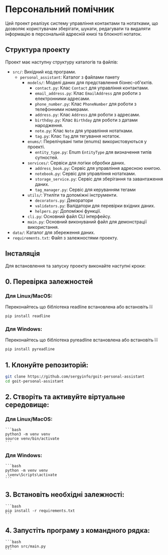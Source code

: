 # Персональний помічник

Цей проект реалізує систему управління контактами та нотатками, що дозволяє користувачам зберігати, шукати, редагувати та видаляти інформацію в персональній адресній книзі та блокноті нотаток.

## Структура проекту

Проект має наступну структуру каталогів та файлів:

- `src/`: Вихідний код програми.
  - `personal_assistant`: Каталог з файлами пакету
    - `models/`: Моделі даних для представлення бізнес-об'єктів.
      - `contact.py`: Клас `Contact` для управління контактами.
      - `email_address.py`: Клас `EmailAddress` для роботи з електронними адресами.
      - `phone_number.py`: Клас `PhoneNumber` для роботи з телефонними номерами.
      - `address.py`: Клас `Address` для роботи з адресами.
      - `birthday.py`: Клас `Birthday` для роботи з датами народження.
      - `note.py`: Клас `Note` для управління нотатками.
      - `tag.py`: Клас `Tag` для тегування нотаток.
    - `enums/`: Перелічувані типи (enums) використовуються у проекті.
      - `entity_type.py`: Enum `EntityType` для визначення типів сутностей.
    - `services/`: Сервіси для логіки обробки даних.
      - `address_book.py`: Сервіс для управління адресною книгою.
      - `notebook.py`: Сервіс для управління нотатками.
      - `storage_service.py`: Сервіс для зберігання та завантаження даних.  
      - `tag_manager.py`: Сервіс для керуванням тегами
    - `utils/`: Утиліти та допоміжні інструменти.
      - `decorators.py`: Декоратори
      - `validators.py`: Валідатори для перевірки вхідних даних.
      - `helpers.py`: Допоміжні функції.
    - `cli.py`: Основний файл CLI інтерфейсу.
    - `main.py`: Основний виконуваний файл для демонстрації використання.
- `data/`: Каталог для збереження даних.
- `requirements.txt`: Файл з залежностями проекту.

## Інсталяція

Для встановлення та запуску проекту виконайте наступні кроки:

## 0. Перевірка залежностей
  ### Для Linux/MacOS:
  Переконайтесь що бібліотека readline встановлена або встановіть її
  ```bash
  pip install readline
  ```

  ### Для Windows:
  Переконайтесь що бібліотека pyreadline встановлена або встановіть її
  ```bash
  pip install pyreadline
  ```

## 1. Клонуйте репозиторій:
   ```bash
   git clone https://github.com/sergyinfo/goit-personal-assistant
   cd goit-personal-assistant
   ```

## 2. Створіть та активуйте віртуальне середовище:
   ### Для Linux/MacOS:
    
    ```bash
    python3 -m venv venv
    source venv/bin/activate
    ```

   ### Для Windows:

    ```bash
    python -m venv venv
    .\venv\Scripts\activate
    ```

## 3. Встановіть необхідні залежності:
    ```bash
    pip install -r requirements.txt
    ```

## 4. Запустіть програму з командного рядка:
    ```bash
    python src/main.py
    ```